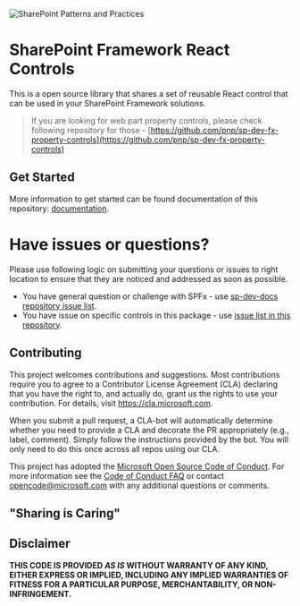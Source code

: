![SharePoint Patterns and Practices](https://devofficecdn.azureedge.net/media/Default/PnP/sppnp.png)

# SharePoint Framework React Controls

This is a open source library that shares a set of reusable React control that can be used in your SharePoint Framework solutions.

> If you are looking for web part property controls, please check following repository for those - [https://github.com/pnp/sp-dev-fx-property-controls](https://github.com/pnp/sp-dev-fx-property-controls)

## Get Started

More information to get started can be found documentation of this repository: [documentation](https://pnp.github.io/sp-dev-fx-controls-react/).

# Have issues or questions?

Please use following logic on submitting your questions or issues to right location to ensure that they are noticed and addressed as soon as possible.

* You have general question or challenge with SPFx - use [sp-dev-docs repository issue list](https://github.com/sharepoint/sp-dev-docs/issues).
* You have issue on specific controls in this package - use [issue list in this repository](https://github.com/pnp/sp-dev-fx-controls-react/issues).


## Contributing

This project welcomes contributions and suggestions.  Most contributions require you to agree to a
Contributor License Agreement (CLA) declaring that you have the right to, and actually do, grant us
the rights to use your contribution. For details, visit https://cla.microsoft.com.

When you submit a pull request, a CLA-bot will automatically determine whether you need to provide
a CLA and decorate the PR appropriately (e.g., label, comment). Simply follow the instructions
provided by the bot. You will only need to do this once across all repos using our CLA.

This project has adopted the [Microsoft Open Source Code of Conduct](https://opensource.microsoft.com/codeofconduct/).
For more information see the [Code of Conduct FAQ](https://opensource.microsoft.com/codeofconduct/faq/) or
contact [opencode@microsoft.com](mailto:opencode@microsoft.com) with any additional questions or comments.

## "Sharing is Caring"

## Disclaimer

**THIS CODE IS PROVIDED *AS IS* WITHOUT WARRANTY OF ANY KIND, EITHER EXPRESS OR IMPLIED, INCLUDING ANY IMPLIED WARRANTIES OF FITNESS FOR A PARTICULAR PURPOSE, MERCHANTABILITY, OR NON-INFRINGEMENT.**

